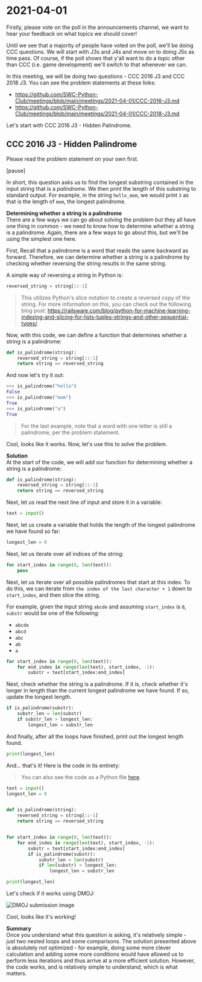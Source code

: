 # 2021-04-01

Firstly, please vote on the poll in the announcements channel, we want to hear your feedback on what topics we should cover!

Until we see that a majority of people have voted on the poll, we'll be doing CCC questions. We will start with J3s and J4s and move on to doing J5s as time pass. Of course, if the poll shows that y'all want to do a topic other than CCC (i.e. game development) we'll switch to that whenever we can.

In this meeting, we will be doing two questions - CCC 2016 J3 and CCC 2018 J3. You can see the problem statements at these links:

-   https://github.com/SWC-Python-Club/meetings/blob/main/meetings/2021-04-01/CCC-2016-J3.md
-   https://github.com/SWC-Python-Club/meetings/blob/main/meetings/2021-04-01/CCC-2018-J3.md

Let's start with CCC 2016 J3 - Hidden Palindrome.

## CCC 2016 J3 - Hidden Palindrome

Please read the problem statement on your own first.

[pause]

In short, this question asks us to find the longest substring contained in the input string that is a _palindrome_. We then print the length of this substring to standard output. For example, in the string `hello_mom`, we would print `3` as that is the length of `mom`, the longest palindrome.

**Determining whether a string is a palindrome**<br>
There are a few ways we can go about solving the problem but they all have one thing in common - we need to know how to determine whether a string is a palindrome. Again, there are a few ways to go about this, but we'll be using the simplest one here.

First, Recall that a palindrome is a word that reads the same backward as forward. Therefore, we can determine whether a string is a palindrome by checking whether reversing the string results in the same string.

A simple way of reversing a string in Python is:

```python
reversed_string = string[::-1]
```

> This utilizes Python's slice notation to create a reversed copy of the string. For more information on this, you can check out the following blog post: https://railsware.com/blog/python-for-machine-learning-indexing-and-slicing-for-lists-tuples-strings-and-other-sequential-types/.

Now, with this code, we can define a function that determines whether a string is a palindrome:

```python
def is_palindrome(string):
	reversed_string = string[::-1]
	return string == reversed_string
```

And now let's try it out:

```py
>>> is_palindrome("hello")
False
>>> is_palindrome("mom")
True
>>> is_palindrome("a")
True
```

> For the last example, note that a word with one letter is still a palindrome, per the problem statement.

Cool, looks like it works. Now, let's use this to solve the problem.

**Solution**<br>
At the start of the code, we will add our function for determining whether a string is a palindrome:

```python
def is_palindrome(string):
	reversed_string = string[::-1]
	return string == reversed_string
```

Next, let us read the next line of input and store it in a variable:

```python
text = input()
```

Next, let us create a variable that holds the length of the longest palindrome we have found so far:

```python
longest_len = 0
```

Next, let us iterate over all indices of the string:

```python
for start_index in range(0, len(text)):
	pass
```

Next, let us iterate over all possible palindromes that start at this index. To do this, we can iterate from `the index of the last character + 1` down to `start_index`, and then slice the string.

For example, given the input string `abcde` and assuming `start_index` is `0`, `substr` would be one of the following:

-   `abcde`
-   `abcd`
-   `abc`
-   `ab`
-   `a`

```python
for start_index in range(0, len(text)):
	for end_index in range(len(text), start_index, -1):
		substr = text[start_index:end_index]
```

Next, check whether the string is a palindrome. If it is, check whether it's longer in length than the current longest palindrome we have found. If so, update the longest length.

```python
if is_palindrome(substr):
	substr_len = len(substr)
	if substr_len > longest_len:
		longest_len = substr_len
```

And finally, after all the loops have finished, print out the longest length found.

```python
print(longest_len)
```

And... that's it! Here is the code in its entirety:

> You can also see the code as a Python file [here](./code/ccc_2016_j3.py).

```python
text = input()
longest_len = 0


def is_palindrome(string):
    reversed_string = string[::-1]
    return string == reversed_string


for start_index in range(0, len(text)):
    for end_index in range(len(text), start_index, -1):
        substr = text[start_index:end_index]
        if is_palindrome(substr):
			substr_len = len(substr)
            if len(substr) > longest_len:
                longest_len = substr_len

print(longest_len)
```

Let's check if it works using DMOJ:

![DMOJ submission image](https://i.imgur.com/2QGarS6.png)

Cool, looks like it's working!

**Summary**<br>
Once you understand what this question is asking, it's relatively simple - just two nested loops and some comparisons. The solution presented above is absolutely _not_ optimized - for example, doing some more clever calculation and adding some more conditions would have allowed us to perform less iterations and thus arrive at a more efficient solution. However, the code works, and is relatively simple to understand, which is what matters.
